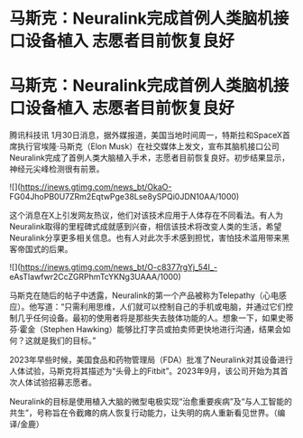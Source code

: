 # 马斯克：Neuralink完成首例人类脑机接口设备植入 志愿者目前恢复良好

# 马斯克：Neuralink完成首例人类脑机接口设备植入 志愿者目前恢复良好

腾讯科技讯 1月30日消息，据外媒报道，美国当地时间周一，特斯拉和SpaceX首席执行官埃隆·马斯克（Elon
Musk）在社交媒体上发文，宣布其脑机接口公司Neuralink完成了首例人类大脑植入手术，志愿者目前恢复良好。初步结果显示，神经元尖峰检测很有前景。

![](https://inews.gtimg.com/news_bt/OkaO-
FG04JhoPB0U7ZRm2EqtwPge38Lse8ySPQi0JDN10AA/1000)

这个消息在X上引发网友热议，他们对该技术应用于人体存在不同看法。有人为Neuralink取得的里程碑式成就感到兴奋，相信该技术将改变人类的生活，希望Neuralink分享更多相关信息。也有人对此次手术感到担忧，害怕技术滥用带来黑客帝国式的后果。

![](https://inews.gtimg.com/news_bt/O-c8377rgYj_54I_-
eAsTlawfwr2CcZGRPhmTcYKNg3UAAA/1000)

马斯克在随后的帖子中透露，Neuralink的第一个产品被称为Telepathy（心电感应）。他写道：“只需利用思维，人们就可以控制自己的手机或电脑，并通过它们控制几乎任何设备。最初的使用者将是那些失去肢体功能的人。想象一下，如果史蒂芬·霍金（Stephen
Hawking）能够比打字员或拍卖师更快地进行沟通，结果会如何？这就是我们的目标。”

2023年早些时候，美国食品和药物管理局（FDA）批准了Neuralink对其设备进行人体试验，马斯克将其描述为“头骨上的Fitbit”。2023年9月，该公司开始为其首次人体试验招募志愿者。

Neuralink的目标是使用植入大脑的微型电极实现“治愈重要疾病”及“与人工智能的共生”，号称旨在令截瘫的病人恢复行动能力，让失明的病人重新看见世界。（编译/金鹿）

